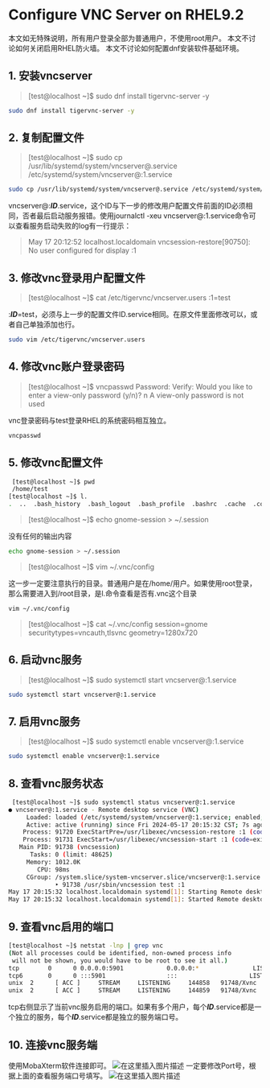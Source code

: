 # Configure VNC Server on RHEL9.2

本文如无特殊说明，所有用户登录全部为普通用户，不使用root用户。
本文不讨论如何关闭启用RHEL防火墙。
本文不讨论如何配置dnf安装软件基础环境。
## 1. 安装vncserver

> [test@localhost ~]$ sudo dnf install tigervnc-server -y

```bash
sudo dnf install tigervnc-server -y
```

## 2. 复制配置文件

> [test@localhost ~]$ sudo cp /usr/lib/systemd/system/vncserver@.service /etc/systemd/system/vncserver@:1.service

```bash
sudo cp /usr/lib/systemd/system/vncserver@.service /etc/systemd/system/vncserver@:1.service
```
vncserver@:***ID***.service，这个ID与下一步的修改用户配置文件前面的ID必须相同，否者最后启动服务报错。使用journalctl -xeu vncserver@:1.service命令可以查看服务启动失败的log有一行提示：


> May 17 20:12:52 localhost.localdomain vncsession-restore[90750]: No user configured for display :1


## 3. 修改vnc登录用户配置文件

 

> [test@localhost ~]$ cat /etc/tigervnc/vncserver.users
:1=test

:***ID***=test，必须与上一步的配置文件ID.service相同。在原文件里面修改可以，或者自己单独添加也行。
```bash
sudo vim /etc/tigervnc/vncserver.users
```

## 4. 修改vnc账户登录密码

> [test@localhost ~]$ vncpasswd
Password:
Verify:
Would you like to enter a view-only password (y/n)? n
A view-only password is not used

vnc登录密码与test登录RHEL的系统密码相互独立。
```bash
vncpasswd
```

## 5. 修改vnc配置文件
```bash
 [test@localhost ~]$ pwd
 /home/test
[test@localhost ~]$ l.
.  ..  .bash_history  .bash_logout  .bash_profile  .bashrc  .cache  .config  .lesshst  .local  .mozilla  .session  .viminfo  ***.vnc***  .Xauthority
```
> [test@localhost ~]$ echo gnome-session > ~/.session

没有任何的输出内容

```bash
echo gnome-session > ~/.session
```

> [test@localhost ~]$ vim ~/.vnc/config

这一步一定要注意执行的目录。普通用户是在/home/用户。如果使用root登录，那么需要进入到/root目录，是l.命令查看是否有.vnc这个目录
```bash
vim ~/.vnc/config
```

> [test@localhost ~]$ cat ~/.vnc/config
session=gnome
securitytypes=vncauth,tlsvnc
geometry=1280x720

 
## 6. 启动vnc服务

> [test@localhost ~]$ sudo systemctl start vncserver@:1.service

```bash
sudo systemctl start vncserver@:1.service
```

## 7. 启用vnc服务

> [test@localhost ~]$ sudo systemctl enable vncserver@:1.service

```bash
sudo systemctl enable vncserver@:1.service
```

## 8. 查看vnc服务状态
```bash
 [test@localhost ~]$ sudo systemctl status vncserver@:1.service
● vncserver@:1.service - Remote desktop service (VNC)
     Loaded: loaded (/etc/systemd/system/vncserver@:1.service; enabled; preset: disabled)
     Active: active (running) since Fri 2024-05-17 20:15:32 CST; 7s ago
    Process: 91720 ExecStartPre=/usr/libexec/vncsession-restore :1 (code=exited, status=0/SUCCESS)
    Process: 91731 ExecStart=/usr/libexec/vncsession-start :1 (code=exited, status=0/SUCCESS)
   Main PID: 91738 (vncsession)
      Tasks: 0 (limit: 48625)
     Memory: 1012.0K
        CPU: 98ms
     CGroup: /system.slice/system-vncserver.slice/vncserver@:1.service
             ‣ 91738 /usr/sbin/vncsession test :1
May 17 20:15:32 localhost.localdomain systemd[1]: Starting Remote desktop service (VNC)...
May 17 20:15:32 localhost.localdomain systemd[1]: Started Remote desktop service (VNC).
```


## 9. 查看vnc启用的端口  
```bash
[test@localhost ~]$ netstat -lnp | grep vnc
(Not all processes could be identified, non-owned process info
 will not be shown, you would have to be root to see it all.)
tcp        0      0 0.0.0.0:5901            0.0.0.0:*               LISTEN      91748/Xvnc
tcp6       0      0 :::5901                 :::                    LISTEN      91748/Xvnc
unix  2      [ ACC ]     STREAM     LISTENING     144858   91748/Xvnc           @/tmp/.X11-unix/X1
unix  2      [ ACC ]     STREAM     LISTENING     144859   91748/Xvnc           /tmp/.X11-unix/X1
```

tcp右侧显示了当前vnc服务启用的端口。如果有多个用户，每个***ID***.service都是一个独立的服务，每个***ID***.service都是独立的服务端口号。
## 10. 连接vnc服务端
使用MobaXterm软件连接即可。
![在这里插入图片描述](https://i-blog.csdnimg.cn/blog_migrate/ff1435d7e946dedce04cfc050f78bcbd.png)
一定要修改Port号，根据上面的查看服务端口号填写。
![在这里插入图片描述](https://i-blog.csdnimg.cn/blog_migrate/4708cd674d419a46844e2a3782380cd2.png)
